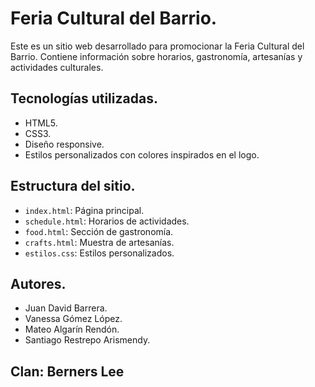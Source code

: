 # Feria Cultural del Barrio.

Este es un sitio web desarrollado para promocionar la Feria Cultural del Barrio. Contiene información sobre horarios, gastronomía, artesanías y actividades culturales.

## Tecnologías utilizadas.

- HTML5.
- CSS3.
- Diseño responsive.
- Estilos personalizados con colores inspirados en el logo.

## Estructura del sitio.

- `index.html`: Página principal.
- `schedule.html`: Horarios de actividades.
- `food.html`: Sección de gastronomía.
- `crafts.html`: Muestra de artesanías.
- `estilos.css`: Estilos personalizados.

## Autores.

- Juan David Barrera.  
- Vanessa Gómez López.
- Mateo Algarín Rendón. 
- Santiago Restrepo Arismendy.

## Clan: Berners Lee
